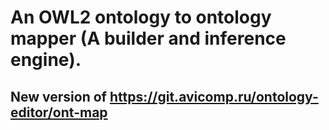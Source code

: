# An OWL2 ontology to ontology mapper (A builder and inference engine).

## New version of https://git.avicomp.ru/ontology-editor/ont-map

